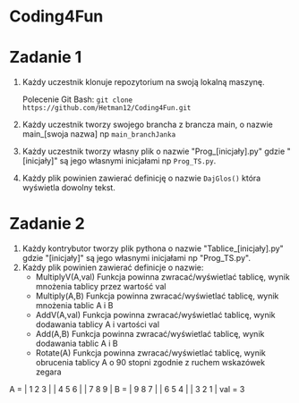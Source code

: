 # Coding4Fun



# Zadanie 1

1. Każdy uczestnik klonuje repozytorium na swoją lokalną maszynę.

   Polecenie Git Bash: `git clone https://github.com/Hetman12/Coding4Fun.git`
   

2. Każdy uczestnik tworzy swojego brancha z brancza main, o nazwie main_[swoja nazwa] np `main_branchJanka`

   
3. Każdy uczestnik tworzy własny plik o nazwie "Prog_[inicjały].py" gdzie "[inicjały]" są jego własnymi inicjałami np `Prog_TS.py`.

4. Każdy plik powinien zawierać definicję o nazwie `DajGlos()` która wyświetla dowolny tekst.

# Zadanie 2

1. Każdy kontrybutor tworzy plik pythona o nazwie "Tablice_[inicjały].py" gdzie "[inicjały]" są jego własnymi inicjałami np "Prog_TS.py".
2. Każdy plik powinien zawierać definicje o nazwie:
   - MultiplyV(A,val)   Funkcja powinna zwracać/wyświetlać tablicę, wynik mnożenia tablicy przez wartość val
   - Multiply(A,B)      Funkcja powinna zwracać/wyświetlać tablicę, wynik mnożenia tablic A i B 
   - AddV(A,val)        Funkcja powinna zwracać/wyświetlać tablicę, wynik dodawania tablicy A i vartości val 
   - Add(A,B)           Funkcja powinna zwracać/wyświetlać tablicę, wynik dodawania tablic A i B
   - Rotate(A)          Funkcja powinna zwracać/wyświetlać tablicę, wynik obrucenia tablicy A o 90 stopni zgodnie z ruchem wskazówek zegara

A = | 1 2 3 |
    | 4 5 6 |
    | 7 8 9 |
B = | 9 8 7 |
    | 6 5 4 |
    | 3 2 1 |
val = 3
